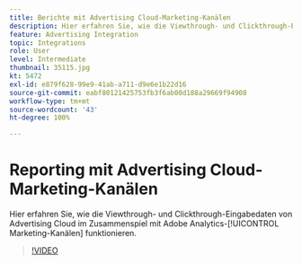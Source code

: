 ```yaml
---
title: Berichte mit Advertising Cloud-Marketing-Kanälen
description: Hier erfahren Sie, wie die Viewthrough- und Clickthrough-Eingabedaten von Advertising Cloud im Zusammenspiel mit Adobe Analytics-Marketing-Kanälen funktionieren.
feature: Advertising Integration
topic: Integrations
role: User
level: Intermediate
thumbnail: 35115.jpg
kt: 5472
exl-id: e879f628-99e9-41ab-a711-d9e6e1b22d16
source-git-commit: eabf80121425753fb3f6ab00d188a29669f94908
workflow-type: tm+mt
source-wordcount: '43'
ht-degree: 100%

---
```


# Reporting mit Advertising Cloud-Marketing-Kanälen

Hier erfahren Sie, wie die Viewthrough- und Clickthrough-Eingabedaten von Advertising Cloud im Zusammenspiel mit Adobe Analytics-[!UICONTROL Marketing-Kanälen] funktionieren.

>[!VIDEO](https://video.tv.adobe.com/v/40424/?quality=12&learn=on&captions=ger)
